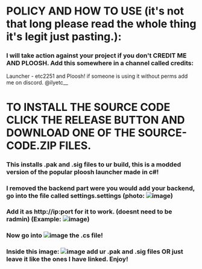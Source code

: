# POLICY AND HOW TO USE (it's not that long please read the whole thing it's legit just pasting.):
### I will take action against your project if you don't CREDIT ME AND PLOOSH. Add this somewhere in a channel called credits:
Launcher - etc2251 and Ploosh!
if someone is using it without perms add me on discord. @ilyetc__
# TO INSTALL THE SOURCE CODE CLICK THE RELEASE BUTTON AND DOWNLOAD ONE OF THE SOURCE-CODE.ZIP FILES.
### This installs .pak and .sig files to ur build, this is a modded version of the popular ploosh launcher made in c#!
### I removed the backend part were you would add your backend, go into the file called settings.settings (photo: ![image](https://github.com/user-attachments/assets/69af4350-c6b7-4553-ba43-512bddeadfd3))
### Add it as http://ip:port for it to work. (doesnt need to be radmin) (Example: ![image](https://github.com/user-attachments/assets/a15d1e43-6764-4a6a-a610-5ffd2888f0cc))
### Now go into ![image](https://github.com/user-attachments/assets/8ba57133-9889-4a77-904c-168305ed7334) the .cs file! 
### Inside this image: ![image](https://github.com/user-attachments/assets/60191653-002c-4da1-9473-c279dfaa566d) add ur .pak and .sig files OR just leave it like the ones I have linked. Enjoy!
